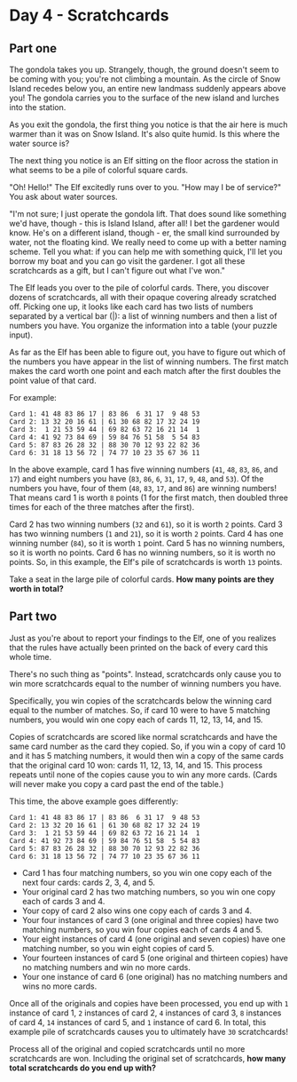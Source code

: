 # Day 4 - Scratchcards
## Part one

The gondola takes you up. Strangely, though, the ground doesn't seem to be coming with you; 
you're not climbing a mountain. As the circle of Snow Island recedes below you, an entire new landmass 
suddenly appears above you! The gondola carries you to the surface of the new island and lurches into the station.

As you exit the gondola, the first thing you notice is that the air here is much warmer than it was on Snow Island. 
It's also quite humid. Is this where the water source is?

The next thing you notice is an Elf sitting on the floor across the station in what seems 
to be a pile of colorful square cards.

"Oh! Hello!" The Elf excitedly runs over to you. "How may I be of service?" You ask about water sources.

"I'm not sure; I just operate the gondola lift. That does sound like something we'd have, though - this is Island 
Island, after all! I bet the gardener would know. He's on a different island, though - er, the small kind 
surrounded by water, not the floating kind. We really need to come up with a better naming scheme. 
Tell you what: if you can help me with something quick, I'll let you borrow my boat and you can go visit the gardener. 
I got all these scratchcards as a gift, but I can't figure out what I've won."

The Elf leads you over to the pile of colorful cards. There, you discover dozens of scratchcards, all with their 
opaque covering already scratched off. Picking one up, it looks like each card has two lists of numbers separated 
by a vertical bar (|): a list of winning numbers and then a list of numbers you have. 
You organize the information into a table (your puzzle input).

As far as the Elf has been able to figure out, you have to figure out which of the numbers you have appear in 
the list of winning numbers. The first match makes the card worth one point and each match after the first doubles 
the point value of that card.

For example:
```
Card 1: 41 48 83 86 17 | 83 86  6 31 17  9 48 53
Card 2: 13 32 20 16 61 | 61 30 68 82 17 32 24 19
Card 3:  1 21 53 59 44 | 69 82 63 72 16 21 14  1
Card 4: 41 92 73 84 69 | 59 84 76 51 58  5 54 83
Card 5: 87 83 26 28 32 | 88 30 70 12 93 22 82 36
Card 6: 31 18 13 56 72 | 74 77 10 23 35 67 36 11
```

In the above example, card 1 has five winning numbers (`41`, `48`, `83`, `86`, and `17`) 
and eight numbers you have (`83`, `86`, `6`, `31`, `17`, `9`, `48`, and `53`). Of the numbers you have, 
four of them (`48`, `83`, `17`, and `86`) are winning numbers! That means card 1 is worth `8` points 
(1 for the first match, then doubled three times for each of the three matches after the first).

Card 2 has two winning numbers (`32` and `61`), so it is worth `2` points.
Card 3 has two winning numbers (`1` and `21`), so it is worth `2` points.
Card 4 has one winning number (`84`), so it is worth `1` point.
Card 5 has no winning numbers, so it is worth no points.
Card 6 has no winning numbers, so it is worth no points.
So, in this example, the Elf's pile of scratchcards is worth `13` points.

Take a seat in the large pile of colorful cards. **How many points are they worth in total?**

## Part two

Just as you're about to report your findings to the Elf, one of you realizes that the rules have actually been 
printed on the back of every card this whole time.

There's no such thing as "points". Instead, scratchcards only cause you to win more scratchcards equal to the number of 
winning numbers you have.

Specifically, you win copies of the scratchcards below the winning card equal to the number of matches. 
So, if card 10 were to have 5 matching numbers, you would win one copy each of cards 11, 12, 13, 14, and 15.

Copies of scratchcards are scored like normal scratchcards and have the same card number as the card they copied. 
So, if you win a copy of card 10 and it has 5 matching numbers, it would then win a copy of the same cards that the 
original card 10 won: cards 11, 12, 13, 14, and 15. This process repeats until none of the copies cause you to win 
any more cards. (Cards will never make you copy a card past the end of the table.)

This time, the above example goes differently:
```
Card 1: 41 48 83 86 17 | 83 86  6 31 17  9 48 53
Card 2: 13 32 20 16 61 | 61 30 68 82 17 32 24 19
Card 3:  1 21 53 59 44 | 69 82 63 72 16 21 14  1
Card 4: 41 92 73 84 69 | 59 84 76 51 58  5 54 83
Card 5: 87 83 26 28 32 | 88 30 70 12 93 22 82 36
Card 6: 31 18 13 56 72 | 74 77 10 23 35 67 36 11
```

* Card 1 has four matching numbers, so you win one copy each of the next four cards: cards 2, 3, 4, and 5.
* Your original card 2 has two matching numbers, so you win one copy each of cards 3 and 4.
* Your copy of card 2 also wins one copy each of cards 3 and 4.
* Your four instances of card 3 (one original and three copies) have two matching numbers, so you win four copies each of cards 4 and 5.
* Your eight instances of card 4 (one original and seven copies) have one matching number, so you win eight copies of card 5.
* Your fourteen instances of card 5 (one original and thirteen copies) have no matching numbers and win no more cards.
* Your one instance of card 6 (one original) has no matching numbers and wins no more cards.

Once all of the originals and copies have been processed, you end up with `1` instance of card 1, `2` instances of card 2, 
`4` instances of card 3, `8` instances of card 4, `14` instances of card 5, and `1` instance of card 6. 
In total, this example pile of scratchcards causes you to ultimately have `30` scratchcards!

Process all of the original and copied scratchcards until no more scratchcards are won. 
Including the original set of scratchcards, **how many total scratchcards do you end up with?**